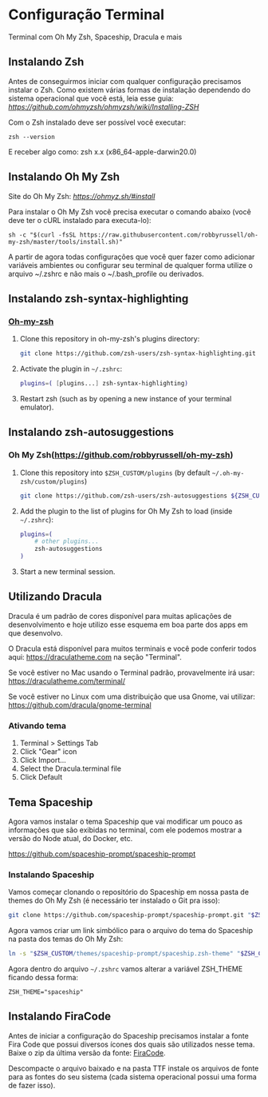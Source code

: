 # Configuração Terminal
Terminal com Oh My Zsh, Spaceship, Dracula e mais

## Instalando Zsh

Antes de conseguirmos iniciar com qualquer configuração precisamos instalar o Zsh. Como existem várias formas de instalação dependendo do sistema operacional que você está, leia esse guia: <i>https://github.com/ohmyzsh/ohmyzsh/wiki/Installing-ZSH</i>

Com o Zsh instalado deve ser possível você executar:
```
zsh --version
```
E receber algo como: zsh x.x (x86_64-apple-darwin20.0)

## Instalando Oh My Zsh

Site do Oh My Zsh: <i>https://ohmyz.sh/#install</i>

Para instalar o Oh My Zsh você precisa executar o comando abaixo (você deve ter o cURL instalado para executa-lo):

```
sh -c "$(curl -fsSL https://raw.githubusercontent.com/robbyrussell/oh-my-zsh/master/tools/install.sh)"
```

A partir de agora todas configurações que você quer fazer como adicionar variáveis ambientes ou configurar seu terminal de qualquer forma utilize o arquivo ~/.zshrc e não mais o ~/.bash_profile ou derivados.

## Instalando zsh-syntax-highlighting

### [Oh-my-zsh](https://github.com/robbyrussell/oh-my-zsh)

1. Clone this repository in oh-my-zsh's plugins directory:

    ```zsh
    git clone https://github.com/zsh-users/zsh-syntax-highlighting.git ${ZSH_CUSTOM:-~/.oh-my-zsh/custom}/plugins/zsh-syntax-highlighting
    ```

2. Activate the plugin in `~/.zshrc`:

    ```zsh
    plugins=( [plugins...] zsh-syntax-highlighting)
    ```

3. Restart zsh (such as by opening a new instance of your terminal emulator).

## Instalando zsh-autosuggestions

### Oh My Zsh(https://github.com/robbyrussell/oh-my-zsh)

1. Clone this repository into `$ZSH_CUSTOM/plugins` (by default `~/.oh-my-zsh/custom/plugins`)

    ```sh
    git clone https://github.com/zsh-users/zsh-autosuggestions ${ZSH_CUSTOM:-~/.oh-my-zsh/custom}/plugins/zsh-autosuggestions
    ```

2. Add the plugin to the list of plugins for Oh My Zsh to load (inside `~/.zshrc`):

    ```sh
    plugins=( 
        # other plugins...
        zsh-autosuggestions
    )
    ```

3. Start a new terminal session.

## Utilizando Dracula

Dracula é um padrão de cores disponível para muitas aplicações de desenvolvimento e hoje utilizo esse esquema em boa parte dos apps em que desenvolvo.

O Dracula está disponível para muitos terminais e você pode conferir todos aqui: https://draculatheme.com na seção "Terminal".

Se você estiver no Mac usando o Terminal padrão, provavelmente irá usar: https://draculatheme.com/terminal/

Se você estiver no Linux com uma distribuição que usa Gnome, vai utilizar: https://github.com/dracula/gnome-terminal

### Ativando tema
1. Terminal > Settings Tab
2. Click "Gear" icon
3. Click Import...
4. Select the Dracula.terminal file
5. Click Default

## Tema Spaceship

Agora vamos instalar o tema Spaceship que vai modificar um pouco as informações que são exibidas no terminal, com ele podemos mostrar a versão do Node atual, do Docker, etc.

https://github.com/spaceship-prompt/spaceship-prompt

### Instalando Spaceship

Vamos começar clonando o repositório do Spaceship em nossa pasta de themes do Oh My Zsh (é necessário ter instalado o Git pra isso):
```bash
git clone https://github.com/spaceship-prompt/spaceship-prompt.git "$ZSH_CUSTOM/themes/spaceship-prompt" --depth=1
```
Agora vamos criar um link simbólico para o arquivo do tema do Spaceship na pasta dos temas do Oh My Zsh:
```bash
ln -s "$ZSH_CUSTOM/themes/spaceship-prompt/spaceship.zsh-theme" "$ZSH_CUSTOM/themes/spaceship.zsh-theme"
```
Agora dentro do arquivo `~/.zshrc` vamos alterar a variável ZSH_THEME ficando dessa forma:
```
ZSH_THEME="spaceship"
```
## Instalando FiraCode

Antes de iniciar a configuração do Spaceship precisamos instalar a fonte Fira Code que possui diversos ícones dos quais são utilizados nesse tema. Baixe o zip da última versão da fonte: [FiraCode](https://github.com/tonsky/FiraCode).

Descompacte o arquivo baixado e na pasta TTF instale os arquivos de fonte para as fontes do seu sistema (cada sistema operacional possui uma forma de fazer isso).
